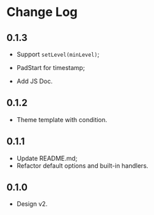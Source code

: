 # Change Log

## 0.1.3
+ Support `setLevel(minLevel)`;
* PadStart for timestamp;
+ Add JS Doc.

## 0.1.2
+ Theme template with condition.

## 0.1.1
* Update README.md;
* Refactor default options and built-in handlers.

## 0.1.0
+ Design v2.
